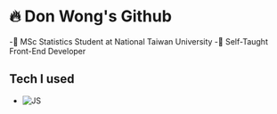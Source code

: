 # 🔥 Don Wong's Github
-🏫 MSc Statistics Student at National Taiwan University
-📓 Self-Taught Front-End Developer

## Tech I used
- ![JS](https://img.icons8.com/color/344/javascript--v1.png)
